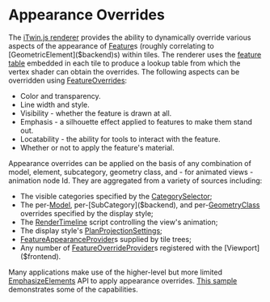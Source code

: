 # Appearance Overrides

The [iTwin.js renderer](./index.md) provides the ability to dynamically override various aspects of the appearance of [Feature]($common)s (roughly correlating to [GeometricElement]($backend)s) within tiles. The renderer uses the [feature table](./TileFormat.md#feature-tables) embedded in each tile to produce a lookup table from which the vertex shader can obtain the overrides. The following aspects can be overridden using [FeatureOverrides]($common):

- Color and transparency.
- Line width and style.
- Visibility - whether the feature is drawn at all.
- Emphasis - a silhouette effect applied to features to make them stand out.
- Locatability - the ability for tools to interact with the feature.
- Whether or not to apply the feature's material.

Appearance overrides can be applied on the basis of any combination of model, element, subcategory, geometry class, and - for animated views - animation node Id. They are aggregated from a variety of sources including:

- The visible categories specified by the [CategorySelector]($backend);
- The per-[Model]($backend), per-[SubCategory]($backend), and per-[GeometryClass]($common) overrides specified by the display style;
- The [RenderTimeline]($backend) script controlling the view's animation;
- The display style's [PlanProjectionSettings]($common);
- [FeatureAppearanceProvider]($common)s supplied by tile trees;
- Any number of [FeatureOverrideProvider]($frontend)s registered with the [Viewport]($frontend).

Many applications make use of the higher-level but more limited [EmphasizeElements]($frontend) API to apply appearance overrides. [This sample](https://www.itwinjs.org/sample-showcase/?group=Viewer+Features&sample=emphasize-elements-sample&imodel=Retail+Building+Sample) demonstrates some of the capabilities.
